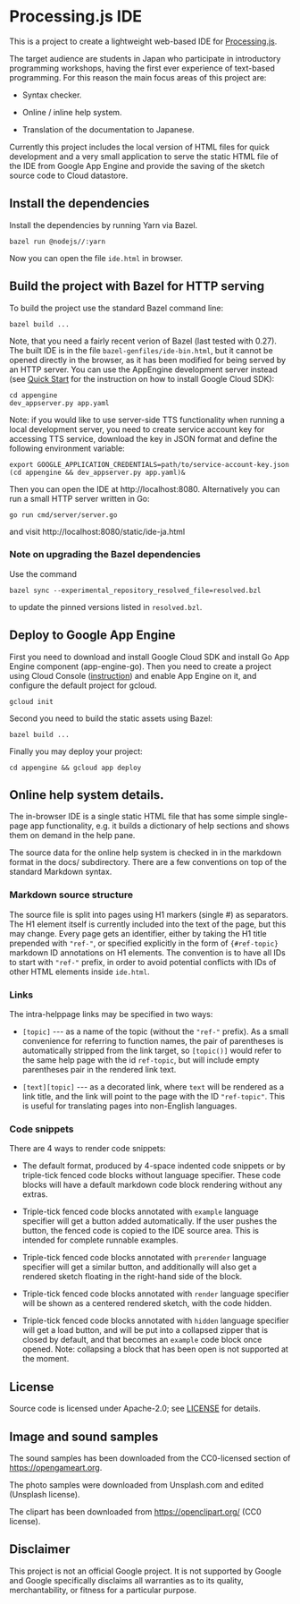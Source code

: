 # Processing.js IDE

This is a project to create a lightweight web-based IDE for
[Processing.js](http://processingjs.org/).

The target audience are students in Japan who participate in introductory
programming workshops, having the first ever experience of text-based
programming. For this reason the main focus areas of this project are:

*   Syntax checker.

*   Online / inline help system.

*   Translation of the documentation to Japanese.

Currently this project includes the local version of HTML files for quick
development and a very small application to serve the static HTML file of the
IDE from Google App Engine and provide the saving of the sketch source code to
Cloud datastore.

## Install the dependencies

Install the dependencies by running Yarn via Bazel.

    bazel run @nodejs//:yarn

Now you can open the file `ide.html` in browser.

## Build the project with Bazel for HTTP serving

To build the project use the standard Bazel command line:

    bazel build ...

Note, that you need a fairly recent verion of Bazel (last tested with 0.27). The
built IDE is in the file `bazel-genfiles/ide-bin.html`, but it cannot be opened
directly in the browser, as it has been modified for being served by an HTTP
server. You can use the AppEngine development server instead (see
[Quick Start](https://cloud.google.com/appengine/docs/standard/go/quickstart)
for the instruction on how to install Google Cloud SDK):

    cd appengine
    dev_appserver.py app.yaml

Note: if you would like to use server-side TTS functionality when running a
local development server, you need to create service account key for accessing
TTS service, download the key in JSON format and define the following
environment variable:

    export GOOGLE_APPLICATION_CREDENTIALS=path/to/service-account-key.json
    (cd appengine && dev_appserver.py app.yaml)&

Then you can open the IDE at http://localhost:8080. Alternatively you can run a
small HTTP server written in Go:

    go run cmd/server/server.go

and visit http://localhost:8080/static/ide-ja.html

### Note on upgrading the Bazel dependencies

Use the command

    bazel sync --experimental_repository_resolved_file=resolved.bzl

to update the pinned versions listed in `resolved.bzl`.

## Deploy to Google App Engine

First you need to download and install Google Cloud SDK and install Go App
Engine component (app-engine-go). Then you need to create a project using Cloud
Console
([instruction](https://cloud.google.com/appengine/docs/standard/go/quickstart))
and enable App Engine on it, and configure the default project for gcloud.

    gcloud init

Second you need to build the static assets using Bazel:

    bazel build ...

Finally you may deploy your project:

    cd appengine && gcloud app deploy

## Online help system details.

The in-browser IDE is a single static HTML file that has some simple single-page
app functionality, e.g. it builds a dictionary of help sections and shows them
on demand in the help pane.

The source data for the online help system is checked in in the markdown format
in the docs/ subdirectory. There are a few conventions on top of the standard
Markdown syntax.

### Markdown source structure

The source file is split into pages using H1 markers (single #) as separators.
The H1 element itself is currently included into the text of the page, but this
may change. Every page gets an identifier, either by taking the H1 title
prepended with `"ref-"`, or specified explicitly in the form of `{#ref-topic}`
markdown ID annotations on H1 elements. The convention is to have all IDs to
start with `"ref-"` prefix, in order to avoid potential conflicts with IDs of
other HTML elements inside `ide.html`.

### Links

The intra-helppage links may be specified in two ways:

*   `[topic]` --- as a name of the topic (without the `"ref-"` prefix). As a
    small convenience for referring to function names, the pair of parentheses
    is automatically stripped from the link target, so `[topic()]` would refer
    to the same help page with the id `ref-topic`, but will include empty
    parentheses pair in the rendered link text.

*   `[text][topic]` --- as a decorated link, where `text` will be rendered as a
    link title, and the link will point to the page with the ID `"ref-topic"`.
    This is useful for translating pages into non-English languages.

### Code snippets

There are 4 ways to render code snippets:

*   The default format, produced by 4-space indented code snippets or by
    triple-tick fenced code blocks without language specifier. These code blocks
    will have a default markdown code block rendering without any extras.

*   Triple-tick fenced code blocks annotated with `example` language specifier
    will get a button added automatically. If the user pushes the button, the
    fenced code is copied to the IDE source area. This is intended for complete
    runnable examples.

*   Triple-tick fenced code blocks annotated with `prerender` language specifier
    will get a similar button, and additionally will also get a rendered sketch
    floating in the right-hand side of the block.

*   Triple-tick fenced code blocks annotated with `render` language specifier
    will be shown as a centered rendered sketch, with the code hidden.

*   Triple-tick fenced code blocks annotated with `hidden` language specifier
    will get a load button, and will be put into a collapsed zipper that is
    closed by default, and that becomes an `example` code block once opened.
    Note: collapsing a block that has been open is not supported at the moment.

## License

Source code is licensed under Apache-2.0; see [LICENSE](LICENSE) for details.

## Image and sound samples

The sound samples has been downloaded from the CC0-licensed section of
https://opengameart.org.

The photo samples were downloaded from Unsplash.com and edited (Unsplash
license).

The clipart has been downloaded from https://openclipart.org/ (CC0 license).

## Disclaimer

This project is not an official Google project. It is not supported by Google
and Google specifically disclaims all warranties as to its quality,
merchantability, or fitness for a particular purpose.
